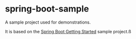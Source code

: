 # spring-boot-sample

A sample project used for demonstrations.

It is based on the [Spring Boot Getting Started][1] sample project.ß

[1]: https://spring.io/guides/gs/spring-boot/
